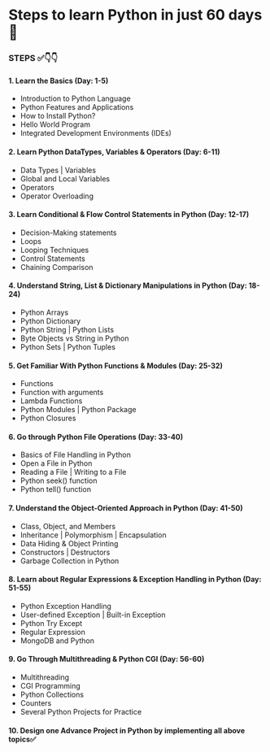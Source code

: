 # Steps to learn Python in just 60 days 🐍

### STEPS ✅👇👇

#### 1. Learn the Basics (Day: 1-5)
- Introduction to Python Language
- Python Features and Applications
- How to Install Python?
- Hello World Program
- Integrated Development Environments (IDEs)

#### 2. Learn Python DataTypes, Variables & Operators (Day: 6-11)
- Data Types | Variables
- Global and Local Variables
- Operators
- Operator Overloading

#### 3. Learn Conditional & Flow Control Statements in Python (Day: 12-17)
- Decision-Making statements
- Loops
- Looping Techniques
- Control Statements
- Chaining Comparison

#### 4. Understand String, List & Dictionary Manipulations in Python (Day: 18-24)
- Python Arrays
- Python Dictionary
- Python String | Python Lists
- Byte Objects vs String in Python
- Python Sets | Python Tuples

#### 5. Get Familiar With Python Functions & Modules (Day: 25-32)
- Functions
- Function with arguments
- Lambda Functions
- Python Modules | Python Package
- Python Closures

#### 6. Go through Python File Operations (Day: 33-40)
- Basics of File Handling in Python
- Open a File in Python
- Reading a File | Writing to a File
- Python seek() function
- Python tell() function

#### 7. Understand the Object-Oriented Approach in Python (Day: 41-50)
- Class, Object, and Members
- Inheritance | Polymorphism | Encapsulation
- Data Hiding & Object Printing
- Constructors | Destructors
- Garbage Collection in Python

#### 8. Learn about Regular Expressions & Exception Handling in Python (Day: 51-55)
- Python Exception Handling
- User-defined Exception | Built-in Exception
- Python Try Except
- Regular Expression
- MongoDB and Python

#### 9. Go Through Multithreading & Python CGI (Day: 56-60)
- Multithreading
- CGI Programming
- Python Collections
- Counters
- Several Python Projects for Practice

#### 10. Design one Advance Project in Python by implementing all above topics✅

